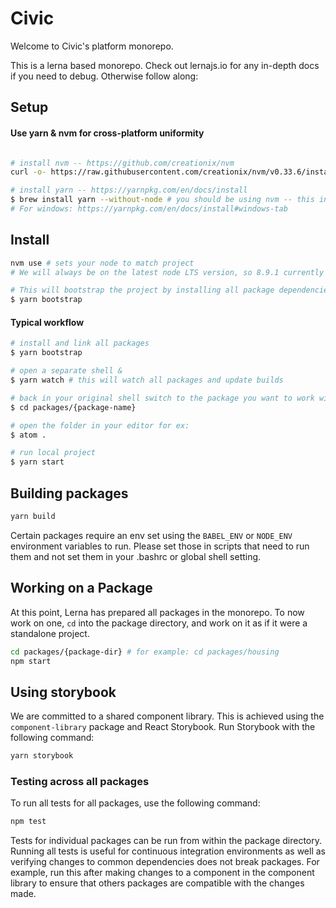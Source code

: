 # Civic

Welcome to Civic's platform monorepo.

This is a lerna based monorepo. Check out lernajs.io for any in-depth docs if you need to debug. Otherwise follow along:

## Setup

#### Use yarn & nvm for cross-platform uniformity
```bash

# install nvm -- https://github.com/creationix/nvm
curl -o- https://raw.githubusercontent.com/creationix/nvm/v0.33.6/install.sh | bash

# install yarn -- https://yarnpkg.com/en/docs/install
$ brew install yarn --without-node # you should be using nvm -- this installs yarn for usage with nvm
# For windows: https://yarnpkg.com/en/docs/install#windows-tab
```

## Install
```bash
nvm use # sets your node to match project
# We will always be on the latest node LTS version, so 8.9.1 currently - https://github.com/nodejs/Release

# This will bootstrap the project by installing all package dependencies and linking cross-dependencies.
$ yarn bootstrap
```

#### Typical workflow
```bash
# install and link all packages
$ yarn bootstrap

# open a separate shell &
$ yarn watch # this will watch all packages and update builds

# back in your original shell switch to the package you want to work with
$ cd packages/{package-name}

# open the folder in your editor for ex:
$ atom .

# run local project
$ yarn start
```

## Building packages

```bash
yarn build
```

Certain packages require an env set using the `BABEL_ENV` or `NODE_ENV` environment variables to run.
Please set those in scripts that need to run them and not set them in your .bashrc or global shell setting.

## Working on a Package
At this point, Lerna has prepared all packages in the monorepo. To now work on one, `cd` into the package directory,
and work on it as if it were a standalone project.

```bash
cd packages/{package-dir} # for example: cd packages/housing
npm start
```

## Using storybook

We are committed to a shared component library. This is achieved using the `component-library` package and React Storybook.
Run Storybook with the following command:

```bash
yarn storybook
```

### Testing across all packages

To run all tests for all packages, use the following command:
```bash
npm test
```

Tests for individual packages can be run from within the package directory. Running all tests is useful for continuous integration
environments as well as verifying changes to common dependencies does not break packages. For example, run this after making changes
to a component in the component library to ensure that others packages are compatible with the changes made.

